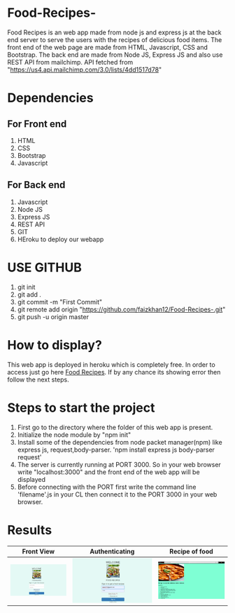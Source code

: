 # Food-Recipes-
Food Recipes is an web app made from node js and express js at the back end server to serve the users with the recipes of delicious food items. The front end of the web page are made from HTML, Javascript, CSS and Bootstrap. The back end are made from Node JS, Express JS and also use REST API from mailchimp. API fetched from "https://us4.api.mailchimp.com/3.0/lists/4dd1517d78"

# Dependencies 
## For Front end
1. HTML
2. CSS
3. Bootstrap
4. Javascript

## For Back end
1. Javascript
2. Node JS
3. Express JS
4. REST API
5. GIT
6. HEroku to deploy our webapp

# USE GITHUB
1. git init
2. git add .
3. git commit -m "First Commit"
4. git remote add origin "https://github.com/faizkhan12/Food-Recipes-.git"  
5. git push -u origin master

# How to display?
This web app is deployed in heroku which is completely free. In  order to access just go here <a href = "https://blooming-scrubland-03419.herokuapp.com/">Food Recipes</a>. If by any chance its showing error then follow the next steps.

# Steps to start the project
1. First go to the directory where the folder of this web app is present.
2. Initialize the node module by "npm init"
3. Install some of the dependencies from node packet manager(npm) like express js, request,body-parser.
          'npm install express js body-parser request' 
4. The server is currently running at PORT 3000. So in your web browser write "localhost:3000" and the front end of the web app will be displayed
5. Before connecting with the PORT first write the command line 'filename'.js in your CL then connect it to the PORT 3000 in your web browser.
# Results 
| Front View  |  Authenticating  | Recipe of food |
| ------------- | ------------- | ------------- |
 | ![Alt text](login.png?raw=true "Front end" )  | ![Alt text](authen.png?raw=true "Front end" )  |  ![Alt text](recipe.png?raw=true " Recipes" )
